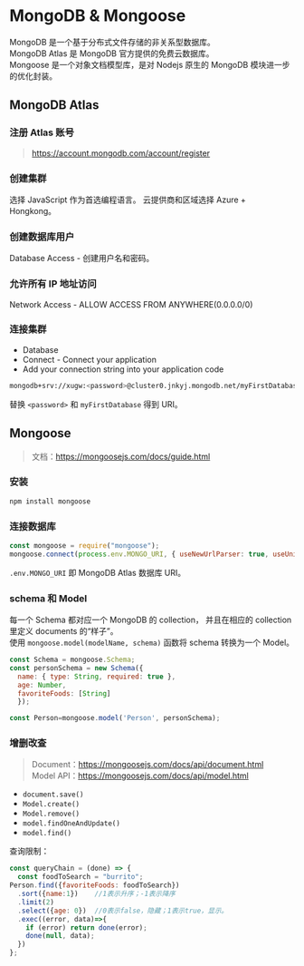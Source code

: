 # MongoDB & Mongoose

MongoDB 是一个基于分布式文件存储的非关系型数据库。  
MongoDB Atlas 是 MongoDB 官方提供的免费云数据库。  
Mongoose 是一个对象文档模型库，是对 Nodejs 原生的 MongoDB 模块进一步的优化封装。

## MongoDB Atlas

### 注册 Atlas 账号

> <https://account.mongodb.com/account/register>

### 创建集群

选择 JavaScript 作为首选编程语言。
云提供商和区域选择 Azure + Hongkong。

### 创建数据库用户

Database Access - 创建用户名和密码。

### 允许所有 IP 地址访问

Network Access - ALLOW ACCESS FROM ANYWHERE(0.0.0.0/0)

### 连接集群

- Database
- Connect - Connect your application
- Add your connection string into your application code

``` bash
mongodb+srv://xugw:<password>@cluster0.jnkyj.mongodb.net/myFirstDatabase?retryWrites=true&w=majority
```

替换 `<password>` 和 `myFirstDatabase` 得到 URI。

## Mongoose

> 文档：<https://mongoosejs.com/docs/guide.html>

### 安装

``` bash
npm install mongoose
```

### 连接数据库

```javascript
const mongoose = require("mongoose");
mongoose.connect(process.env.MONGO_URI, { useNewUrlParser: true, useUnifiedTopology: true });
```

`.env.MONGO_URI` 即 MongoDB Atlas 数据库 URI。

### schema 和 Model

每一个 Schema 都对应一个 MongoDB 的 collection， 并且在相应的 collection 里定义 documents 的“样子”。  
使用 `mongoose.model(modelName, schema)` 函数将 schema 转换为一个 Model。

``` javascript
const Schema = mongoose.Schema;
const personSchema = new Schema({
  name: { type: String, required: true },
  age: Number,
  favoriteFoods: [String]
  });

const Person=mongoose.model('Person', personSchema);
```

### 增删改查

> Document：<https://mongoosejs.com/docs/api/document.html>  
> Model API：<https://mongoosejs.com/docs/api/model.html>  

- `document.save()`
- `Model.create()`
- `Model.remove()`
- `model.findOneAndUpdate()`
- `model.find()`

查询限制：

``` javascript
const queryChain = (done) => {
  const foodToSearch = "burrito";
Person.find({favoriteFoods: foodToSearch})
  .sort({name:1})    //1表示升序；-1表示降序
  .limit(2)
  .select({age: 0})  //0表示false，隐藏；1表示true，显示。
  .exec((error, data)=>{
    if (error) return done(error);
    done(null, data);
  })
};
```
